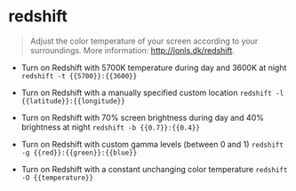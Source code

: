 # redshift
> Adjust the color temperature of your screen according to your surroundings.
> More information: <http://jonls.dk/redshift>.

- Turn on Redshift with 5700K temperature during day and 3600K at night
`redshift -t {{5700}}:{{3600}}`

- Turn on Redshift with a manually specified custom location
`redshift -l {{latitude}}:{{longitude}}`

- Turn on Redshift with 70% screen brightness during day and 40% brightness at night
`redshift -b {{0.7}}:{{0.4}}`

- Turn on Redshift with custom gamma levels (between 0 and 1)
`redshift -g {{red}}:{{green}}:{{blue}}`

- Turn on Redshift with a constant unchanging color temperature
`redshift -O {{temperature}}`
